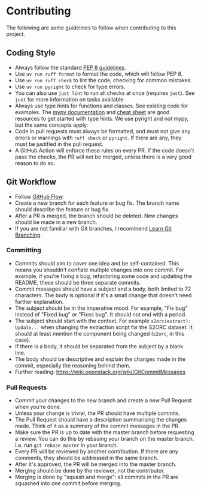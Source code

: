 # Contributing

The following are some guidelines to follow when contributing to this project.

## Coding Style
- Always follow the standard [PEP 8 guidelines](https://peps.python.org/pep-0008/).
- Use `uv run ruff format` to format the code, which will follow PEP 8.
- Use `uv run ruff check` to lint the code, checking for common mistakes.
- Use `uv run pyright` to check for type errors.
- You can also use `just lint` to run all checks at once (requires `just`).
  See `just` for more information on tasks available.
- Always use type hints for functions and classes. See existing code for examples. The
  [mypy documentation](https://mypy.readthedocs.io/en/stable/getting_started.html) and
  [cheat sheet](https://mypy.readthedocs.io/en/stable/cheat_sheet_py3.html) are good
  resources to get started with type hints. We use pyright and not mypy, but the same
  concepts apply.
- Code in pull requests must always be formatted, and must not give any errors or
  warnings with `ruff check` or `pyright`. If there are any, they must be justified
  in the pull request.
- A GitHub Action will enforce these rules on every PR. If the code doesn't pass the
  checks, the PR will not be merged, unless there is a very good reason to do so.

## Git Workflow
- Follow [GitHub Flow](https://docs.github.com/en/get-started/using-github/github-flow).
- Create a new branch for each feature or bug fix. The branch name should describe
  the feature or bug fix.
- After a PR is merged, the branch should be deleted. New changes should be made in a
  new branch.
- If you are not familiar with Git branches, I recommend [Learn Git
  Branching](https://learngitbranching.js.org/).

### Committing
- Commits should aim to cover one idea and be self-contained. This means you shouldn't
  conflate multiple changes into one commit. For example, if you're fixing a bug,
  refactoring some code and updating the README, these should be three separate commits.
- Commit messages should have a subject and a body, both limited to 72 characters. The
  body is optional if it's a small change that doesn't need further explanation.
- The subject should be in the imperative mood. For example, "Fix bug" instead of "Fixed
  bug" or "Fixes bug". It should not end with a period.
- The subject should start with the context. For example `s2orc(extract): Update...`
  when changing the extraction script for the S2ORC dataset. It should at least mention
  the component being changed (`s2orc`, in this case).
- If there is a body, it should be separated from the subject by a blank line.
- The body should be descriptive and explain the changes made in the commit, especially
  the reasoning behind them.
- Further reading: https://wiki.openstack.org/wiki/GitCommitMessages

### Pull Requests
- Commit your changes to the new branch and create a new Pull Request when you're done.
- Unless your change is trivial, the PR should have multiple commits.
- The Pull Request should have a description summarising the changes made. Think of it
  as a summary of the commit messages in the PR.
- Make sure the PR is up to date with the master branch before requesting a review. You
  can do this by rebasing your branch on the master branch. I.e. run `git rebase master`
  in your branch.
- Every PR will be reviewed by another contribution. If there are any comments, they
  should be addressed in the same branch.
- After it's approved, the PR will be merged into the master branch.
- Merging should be done by the reviewer, not the contributor.
- Merging is done by "squash and merge": all commits in the PR are squashed into one
  commit before merging.
